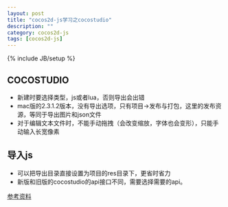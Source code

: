 ```yaml
---
layout: post
title: "cocos2d-js学习之cocostudio"
description: ""
category: cocos2d-js
tags: [cocos2d-js]
---
```

{% include JB/setup %}


## COCOSTUDIO
 * 新建时要选择类型，js或者lua，否则导出会出错
 * mac版的2.3.1.2版本，没有导出选项，只有项目->发布与打包，这里的发布资源，等同于导出图片和json文件
 * 对于编辑文本文件时，不能手动拖拽（会改变缩放，字体也会变形），只能手动输入长宽像素


## 导入js
 * 可以把导出目录直接设置为项目的res目录下，更省时省力
 * 新版和旧版的cocostudio的api接口不同，需要选择需要的api。


[参考资料](http://www.cnblogs.com/zisou/p/cocos2dx-js4.html)

